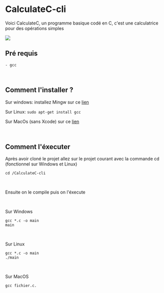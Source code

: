 # CalculateC-cli
Voici CalculateC, un programme basique codé en C, c'est une calculatrice pour des opérations simples

<img src="https://image.noelshack.com/fichiers/2018/31/6/1533418669-iiiiiooopp.png">

<br />

## Pré requis
    - gcc 
    
 <br />
  

## Comment l'installer ? 
Sur windows: installez Mingw sur ce <a href="http://www.mingw.org/">lien</a>

Sur Linux: ```sudo apt-get install gcc```

Sur MacOs (sans Xcode) sur ce <a href="https://korben.info/comment-installer-gcc-sous-osx-sans-installer-xcode.html">lien</a>

<br />

## Comment l'éxecuter
Après avoir cloné le projet allez sur le projet courant avec la commande cd (fonctionnel sur Windows et Linux)
```
cd /CalculateC-cli
```
<br/>

Ensuite on le compile puis on l'éxecute

<br />

Sur Windows
```
gcc *.c -o main
main
```
<br />

Sur Linux
```
gcc *.c -o main
./main
```

<br />

Sur MacOS
```
gcc fichier.c.
```

